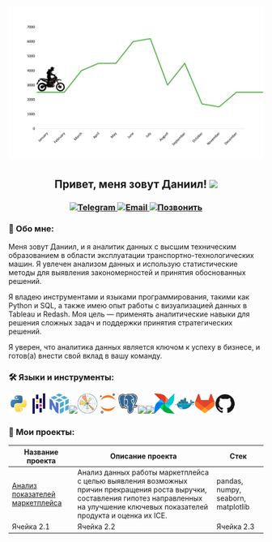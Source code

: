<h1 align="center"><img src="https://github.com/Daniil-Pavlov/materials/blob/main/gifka.gif" height="300"/></h1>
  
<h2 align="center">Привет, меня зовут  Даниил!</a> 
<img src="https://github.com/blackcater/blackcater/raw/main/images/Hi.gif" height="32"/></h2>
<h3 align="center"> <a href="https://t.me/Pavlov_dan">
    <img src="https://upload.wikimedia.org/wikipedia/commons/thumb/8/83/Telegram_2019_Logo.svg/2048px-Telegram_2019_Logo.svg.png" alt="Telegram" width="40" height="40">
</a>
<a href="mailto:pavlov.daniil2025@gmail.com">
    <img src="https://cdn-icons-png.flaticon.com/512/9554/9554729.png" alt="Email" width="43" height="43">
</a> <a href="https://drive.google.com/file/d/1bejNnNULvka_pJYf8UnfhIdU9ysV-CQ8/view?usp=drive_link">
    <img src="https://cdn-icons-png.flaticon.com/512/10542/10542630.png" alt="Позвонить" width="43" height="43">
</a> </h3>



### 👨 Обо мне:
Меня зовут Даниил, и я аналитик данных с высшим техническим образованием в области эксплуатации транспортно-технологических машин. Я увлечен анализом данных и использую статистические методы для выявления закономерностей и принятия обоснованных решений.

Я владею инструментами и языками программирования, такими как Python и SQL, а также имею опыт работы с визуализацией данных в Tableau и Redash. Моя цель — применять аналитические навыки для решения сложных задач и поддержки принятия стратегических решений.

Я уверен, что аналитика данных является ключом к успеху в бизнесе, и готов(а) внести свой вклад в вашу команду.

### 🛠️ Языки и инструменты:

<img src="https://github.com/devicons/devicon/blob/master/icons/python/python-original.svg" height="40"/><img src="https://github.com/devicons/devicon/blob/master/icons/pandas/pandas-original.svg" height="40"/><img src="https://github.com/devicons/devicon/blob/master/icons/numpy/numpy-original.svg" height="40"/><img src="https://user-images.githubusercontent.com/315810/92161415-9e357100-edfe-11ea-917d-f9e33fd60741.png" height="40"/><img src="https://github.com/devicons/devicon/blob/master/icons/matplotlib/matplotlib-original.svg" height="40"/><img src="https://github.com/devicons/devicon/blob/master/icons/jupyter/jupyter-original.svg" height="40"/><img src="https://github.com/devicons/devicon/blob/master/icons/postgresql/postgresql-original.svg" height="40"/><img src="https://336118.selcdn.ru/Gutsy-Culebra/products/Redash-Logo.png" height="40"/><img src="https://cdn2.iconfinder.com/data/icons/mixd/512/3_tableau-512.png" height="40"/><img src="https://github.com/devicons/devicon/blob/master/icons/apacheairflow/apacheairflow-original.svg" height="40"/><img src="https://github.com/devicons/devicon/blob/master/icons/docker/docker-original.svg" height="40"/><img src="https://github.com/devicons/devicon/blob/master/icons/gitlab/gitlab-original.svg" height="40"/><img src="https://github.com/devicons/devicon/blob/master/icons/github/github-original.svg" height="40"/>
### 📝 Мои проекты:

| Название проекта | Описание проекта | Стек |
|-------------|-------------|-------------|
| [Анализ показателей маркетплейса](https://github.com/Daniil-Pavlov/Marketplace_revenue_analysis)  | Анализ данных работы маркетплейса с целью выявления возможных причин прекращения роста выручки, составления гипотез направленных на улучшение ключевых показателей продукта и оценка их ICE.| pandas, numpy, seaborn, matplotlib |
| Ячейка 2.1  | Ячейка 2.2  | Ячейка 2.3  |














